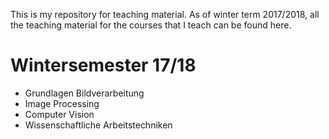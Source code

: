 This is my repository for teaching material. As of winter term 2017/2018, all the 
teaching material for the courses that I teach can be found here.

# Wintersemester 17/18

- Grundlagen Bildverarbeitung
- Image Processing
- Computer Vision
- Wissenschaftliche Arbeitstechniken
